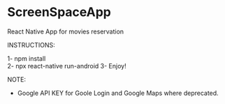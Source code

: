 # ScreenSpaceApp
React Native App for movies reservation

INSTRUCTIONS:

1- npm install  
2- npx react-native run-android
3- Enjoy!



NOTE:
- Google API KEY for Goole Login and Google Maps where deprecated.

